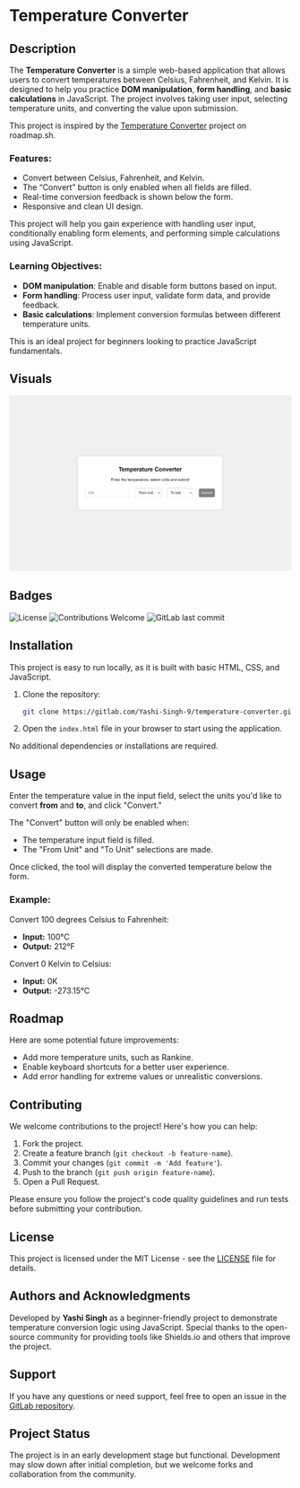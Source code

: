 # Temperature Converter

## Description
The **Temperature Converter** is a simple web-based application that allows users to convert temperatures between Celsius, Fahrenheit, and Kelvin. It is designed to help you practice **DOM manipulation**, **form handling**, and **basic calculations** in JavaScript. The project involves taking user input, selecting temperature units, and converting the value upon submission.

This project is inspired by the [Temperature Converter](https://roadmap.sh/projects/temperature-converter) project on roadmap.sh.

### Features:
- Convert between Celsius, Fahrenheit, and Kelvin.
- The “Convert” button is only enabled when all fields are filled.
- Real-time conversion feedback is shown below the form.
- Responsive and clean UI design.

This project will help you gain experience with handling user input, conditionally enabling form elements, and performing simple calculations using JavaScript.

### Learning Objectives:
- **DOM manipulation**: Enable and disable form buttons based on input.
- **Form handling**: Process user input, validate form data, and provide feedback.
- **Basic calculations**: Implement conversion formulas between different temperature units.

This is an ideal project for beginners looking to practice JavaScript fundamentals.

## Visuals

![Temperature Converter Screenshot](Screenshot.png)

## Badges

![License](https://img.shields.io/badge/license-MIT-blue)
![Contributions Welcome](https://img.shields.io/badge/contributions-welcome-brightgreen)
![GitLab last commit](https://img.shields.io/gitlab/last-commit/Yashi-Singh-9/temperature-converter)

## Installation

This project is easy to run locally, as it is built with basic HTML, CSS, and JavaScript.

1. Clone the repository:
   ```bash
   git clone https://gitlab.com/Yashi-Singh-9/temperature-converter.git
   ```

2. Open the `index.html` file in your browser to start using the application.

No additional dependencies or installations are required.

## Usage

Enter the temperature value in the input field, select the units you'd like to convert **from** and **to**, and click "Convert."

The "Convert" button will only be enabled when:
- The temperature input field is filled.
- The "From Unit" and "To Unit" selections are made.

Once clicked, the tool will display the converted temperature below the form.

### Example:

Convert 100 degrees Celsius to Fahrenheit:

- **Input:** 100°C
- **Output:** 212°F

Convert 0 Kelvin to Celsius:

- **Input:** 0K
- **Output:** -273.15°C

## Roadmap
Here are some potential future improvements:
- Add more temperature units, such as Rankine.
- Enable keyboard shortcuts for a better user experience.
- Add error handling for extreme values or unrealistic conversions.

## Contributing
We welcome contributions to the project! Here's how you can help:
1. Fork the project.
2. Create a feature branch (`git checkout -b feature-name`).
3. Commit your changes (`git commit -m 'Add feature'`).
4. Push to the branch (`git push origin feature-name`).
5. Open a Pull Request.

Please ensure you follow the project's code quality guidelines and run tests before submitting your contribution.

## License
This project is licensed under the MIT License - see the [LICENSE](LICENSE) file for details.

## Authors and Acknowledgments
Developed by **Yashi Singh** as a beginner-friendly project to demonstrate temperature conversion logic using JavaScript. Special thanks to the open-source community for providing tools like Shields.io and others that improve the project.

## Support
If you have any questions or need support, feel free to open an issue in the [GitLab repository](https://gitlab.com/Yashi-Singh-9/temperature-converter/issues).

## Project Status
The project is in an early development stage but functional. Development may slow down after initial completion, but we welcome forks and collaboration from the community.
